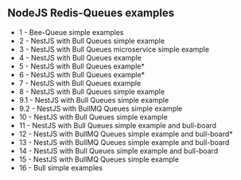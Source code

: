 ## NodeJS Redis-Queues examples

- 1 - Bee-Queue simple examples
- 2 - NestJS with Bull Queues simple example
- 3 - NestJS with Bull Queues microservice simple example
- 4 - NestJS with Bull Queues example
- 5 - NestJS with Bull Queues example\*
- 6 - NestJS with Bull Queues example\*
- 7 - NestJS with Bull Queues example
- 8 - NestJS with Bull Queues simple example
- 9.1 - NestJS with Bull Queues simple example
- 9.2 - NestJS with BullMQ Queues simple example
- 10 - NestJS with Bull Queues simple example
- 11 - NestJS with Bull Queues simple example and bull-board
- 12 - NestJS with BullMQ Queues simple example and bull-board\*
- 13 - NestJS with BullMQ Queues simple example and bull-board
- 14 - NestJS with Bull Queues simple example and bull-board
- 15 - NestJS with BullMQ Queues simple example
- 16 - Bull simple examples
